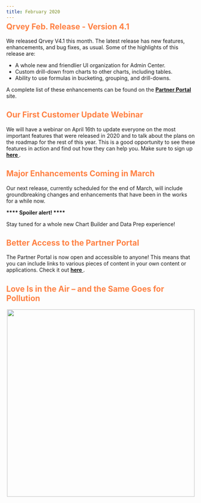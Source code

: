 ```yaml
---
title: February 2020
---
```


<h2 style="color:#FF8143; margin-top: -10px;">Qrvey Feb. Release - Version 4.1
</h2>

We released Qrvey V4.1 this month. The latest release has new features, enhancements, and bug fixes, as usual. 
Some of the highlights of this release are:

* A whole new and friendlier UI organization for Admin Center.
* Custom drill-down from charts to other charts, including tables.
* Ability to use formulas in bucketing, grouping, and drill-downs.

 
A complete list of these enhancements can be found on the <a href="https://partners.qrvey.com/docs/release-notes/release-feb-2020/"> <strong> Partner Portal </strong> </a> site.

<h2 style="color:#FF8143"> Our First Customer Update Webinar</h2>

We will have a webinar on April 16th to update everyone on the most important features that were released in 2020 and to talk about the plans on the roadmap for the rest of this year. 
This is a good opportunity to see these features in action and find out how they can help you. Make sure to sign up <a href="https://event.webinarjam.com/register/qy6zxt8"> <strong> here </strong> </a>. 
 
<h2 style="color:#FF8143"> Major Enhancements Coming in March</h2>

Our next release, currently scheduled for the end of March, will include groundbreaking changes and enhancements that have been in the works for a while now. 

<strong>**** Spoiler alert! ****</strong> 

Stay tuned for a whole new Chart Builder and Data Prep experience!

<h2 style="color:#FF8143"> Better Access to the Partner Portal</h2>

The Partner Portal is now open and accessible to anyone! 
This means that you can include links to various pieces of content in your own content or applications. 
Check it out <a href="https://partners.qrvey.com///"> <strong> here </strong> </a>. 

<h2 style="color:#FF8143"> Love Is in the Air – and the Same Goes for Pollution</h2>

<div>
    <img src="https://s3.amazonaws.com/cdn.qrvey.com/newsletter/infographics_february.jpg" style="margin:auto; display:block;" width="500" />
<div>






